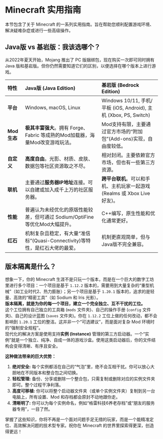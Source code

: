 # Minecraft 实用指南

本节包含了关于 Minecraft 的一系列实用指南。旨在帮助您顺利配置游戏环境、解决疑难杂症或进行一些高级操作。

## Java版 vs 基岩版：我该选哪个？

从2022年夏天开始，Mojang 推出了 PC 版捆绑包，现在购买一次即可同时拥有 Java 版和基岩版。但你仍然需要知道它们的区别，以便选择在哪个版本上进行游戏。

| 特性 | **Java版 (Java Edition)** | **基岩版 (Bedrock Edition)** |
| :--- | :--- | :--- |
| **平台** | Windows, macOS, Linux | Windows 10/11, 手机/平板 (iOS, Android), 主机 (Xbox, PS, Switch) |
| **Mod生态** | **极其丰富强大**。拥有 Forge、Fabric 等成熟的Mod加载器，海量Mod改变游戏玩法。 | Mod支持有限，主要通过官方市场的“附加包”(Add-ons)实现，自由度较低。 |
| **自定义** | **高度自由**。光影、材质、皮肤、数据包等社区资源取之不尽。 | 相对封闭。主要依赖官方市场，但也有一些第三方资源。 |
| **联机** | 主要通过**服务器IP地址**连接。可以自建或加入成千上万的社区服务器。 | **跨平台联机**。可以和手机、主机玩家一起游戏 (Realms 或 Xbox Live 好友)。 |
| **性能** | 普遍认为未经优化的原版性能较差，但可通过 Sodium/OptiFine 等优化Mod大幅提升。 | C++编写，原生性能和优化通常更好。 |
| **红石** | 机制复杂且稳定，有大量“准信标”(Quasi-Connectivity)等特性，是红石大佬的最爱。 | 机制更直观简单，但与Java版不完全兼容。 |

## 版本隔离是什么？

想象一下，你的 Minecraft 生涯不是只玩一个版本，而是在一个巨大的数字工坊里进行多个项目：一个项目是基于 `1.12.2` 版本的，需要用到大量复杂的“重型机械”（如工业时代2、热力膨胀）；另一个项目是基于 `1.20.1` 版本的，追求的是轻量、高效的“精密工具”（如 Sodium 和 Iris 光影）。  
**版本隔离，就是为你的每一个项目，建立一个完全独立、互不干扰的工位。**  
这个工位拥有自己独立的工具箱 (`mods` 文件夹)、自己的操作手册 (`config` 文件夹)、自己的设计蓝图 (`saves` 文件夹)。你在 `1.12.2` 工位上做的任何改动，都不会影响到 `1.20.1` 工位的整洁。这并非一个“可选建议”，而是面对复杂 Mod 环境时的“强制安全规程”。  
现代化的解决方案是使用支持**实例 (Instance)** 管理的第三方启动器。一个“实例”就是一个独立、纯净、自成一体的游戏沙盒。使用这类启动器后，你的文件结构会变得清晰、有序且安全。

**这种做法带来的巨大优势：**

1. **绝对安全:** 每个实例都活在自己的“气泡”里，绝不会互相干扰。你可以放心大胆地在不同版本和整合包之间切换。
2. **轻松管理:** 备份、分享或删除一个整合包，只需复制或删除对应的实例文件夹即可。整个过程干净利落。
3. **高度可移植:** 你可以将整个启动器文件夹（或单个实例文件夹）复制到另一台电脑上，所有设置、Mod 和存档都会原封不动地跟你走。
4. **清晰明了:** 你可以为每个实例命名，例如“格雷科技6养老存档”或“朋友的服务器专用”，一目了然。

掌握了这些知识，你将不再是一个面对问题手足无措的玩家，而是一个能精准定位、高效解决问题的技术型专家。祝你在 Minecraft 的世界里探索得更深，创造得更远！

